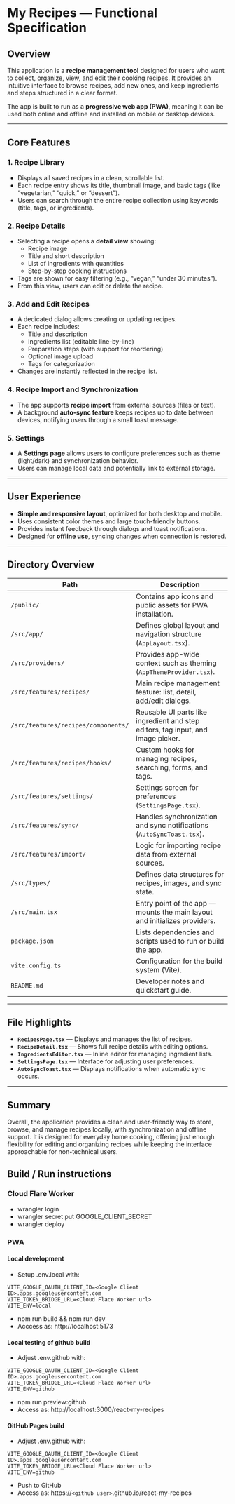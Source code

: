 # My Recipes — Functional Specification

## Overview
This application is a **recipe management tool** designed for users who want to collect, organize, view, and edit their cooking recipes. It provides an intuitive interface to browse recipes, add new ones, and keep ingredients and steps structured in a clear format.  

The app is built to run as a **progressive web app (PWA)**, meaning it can be used both online and offline and installed on mobile or desktop devices.

---

## Core Features

### 1. Recipe Library
- Displays all saved recipes in a clean, scrollable list.
- Each recipe entry shows its title, thumbnail image, and basic tags (like “vegetarian,” “quick,” or “dessert”).
- Users can search through the entire recipe collection using keywords (title, tags, or ingredients).

### 2. Recipe Details
- Selecting a recipe opens a **detail view** showing:
  - Recipe image
  - Title and short description
  - List of ingredients with quantities
  - Step-by-step cooking instructions
- Tags are shown for easy filtering (e.g., “vegan,” “under 30 minutes”).
- From this view, users can edit or delete the recipe.

### 3. Add and Edit Recipes
- A dedicated dialog allows creating or updating recipes.
- Each recipe includes:
  - Title and description
  - Ingredients list (editable line-by-line)
  - Preparation steps (with support for reordering)
  - Optional image upload
  - Tags for categorization
- Changes are instantly reflected in the recipe list.

### 4. Recipe Import and Synchronization
- The app supports **recipe import** from external sources (files or text).
- A background **auto-sync feature** keeps recipes up to date between devices, notifying users through a small toast message.

### 5. Settings
- A **Settings page** allows users to configure preferences such as theme (light/dark) and synchronization behavior.
- Users can manage local data and potentially link to external storage.

---

## User Experience
- **Simple and responsive layout**, optimized for both desktop and mobile.
- Uses consistent color themes and large touch-friendly buttons.
- Provides instant feedback through dialogs and toast notifications.
- Designed for **offline use**, syncing changes when connection is restored.

---

## Directory Overview

| Path | Description |
|------|--------------|
| `/public/` | Contains app icons and public assets for PWA installation. |
| `/src/app/` | Defines global layout and navigation structure (`AppLayout.tsx`). |
| `/src/providers/` | Provides app-wide context such as theming (`AppThemeProvider.tsx`). |
| `/src/features/recipes/` | Main recipe management feature: list, detail, add/edit dialogs. |
| `/src/features/recipes/components/` | Reusable UI parts like ingredient and step editors, tag input, and image picker. |
| `/src/features/recipes/hooks/` | Custom hooks for managing recipes, searching, forms, and tags. |
| `/src/features/settings/` | Settings screen for preferences (`SettingsPage.tsx`). |
| `/src/features/sync/` | Handles synchronization and sync notifications (`AutoSyncToast.tsx`). |
| `/src/features/import/` | Logic for importing recipe data from external sources. |
| `/src/types/` | Defines data structures for recipes, images, and sync state. |
| `/src/main.tsx` | Entry point of the app — mounts the main layout and initializes providers. |
| `package.json` | Lists dependencies and scripts used to run or build the app. |
| `vite.config.ts` | Configuration for the build system (Vite). |
| `README.md` | Developer notes and quickstart guide. |

---

## File Highlights
- **`RecipesPage.tsx`** — Displays and manages the list of recipes.
- **`RecipeDetail.tsx`** — Shows full recipe details with editing options.
- **`IngredientsEditor.tsx`** — Inline editor for managing ingredient lists.
- **`SettingsPage.tsx`** — Interface for adjusting user preferences.
- **`AutoSyncToast.tsx`** — Displays notifications when automatic sync occurs.

---

## Summary
Overall, the application provides a clean and user-friendly way to store, browse, and manage recipes locally, with synchronization and offline support. It is designed for everyday home cooking, offering just enough flexibility for editing and organizing recipes while keeping the interface approachable for non-technical users.

## Build / Run instructions
### Cloud Flare Worker
- wrangler login
- wrangler secret put GOOGLE_CLIENT_SECRET
- wrangler deploy
### PWA
#### Local development
- Setup .env.local with:
```
VITE_GOOGLE_OAUTH_CLIENT_ID=<Google Client ID>.apps.googleusercontent.com
VITE_TOKEN_BRIDGE_URL=<Cloud Flace Worker url>
VITE_ENV=local
```
- npm run build && npm run dev
- Acccess as: http://localhost:5173
#### Local testing of github build
- Adjust .env.github with:
```
VITE_GOOGLE_OAUTH_CLIENT_ID=<Google Client ID>.apps.googleusercontent.com
VITE_TOKEN_BRIDGE_URL=<Cloud Flace Worker url>
VITE_ENV=github
```
- npm run preview:github
- Access as: http://localhost:3000/react-my-recipes
#### GitHub Pages build
- Adjust .env.github with:
```
VITE_GOOGLE_OAUTH_CLIENT_ID=<Google Client ID>.apps.googleusercontent.com
VITE_TOKEN_BRIDGE_URL=<Cloud Flace Worker url>
VITE_ENV=github
```
- Push to GitHub
- Access as: https://```<github user>```.github.io/react-my-recipes
